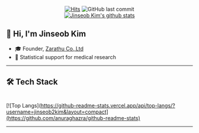 <div align = center>
  
[![Hits](https://hits.seeyoufarm.com/api/count/incr/badge.svg?url=https%3A%2F%2Fgithub.com%2Fjinseob2kim&count_bg=%2379C83D&title_bg=%23555555&title=hits&edge_flat=true)](https://hits.seeyoufarm.com)
![GitHub last commit](https://img.shields.io/github/last-commit/jinseob2kim/jinseob2kim)
<br>[![Jinseob Kim's github stats](https://github-readme-stats.vercel.app/api?username=jinseob2kim&show_icons=true)](https://github.com/anuraghazra/github-readme-stats) 
</div>

## 👋 Hi, I'm Jinseob Kim

* 🎓 Founder, [Zarathu Co.,Ltd](https://www.zarathu.com)
* 🌱 Statistical support for medical research

**************************
## 🛠 Tech Stack
<br>[![Top Langs](https://github-readme-stats.vercel.app/api/top-langs/?username=jinseob2kim&layout=compact](https://github.com/anuraghazra/github-readme-stats)
**************************

<!--
**jinseob2kim/jinseob2kim** is a ✨ _special_ ✨ repository because its `README.md` (this file) appears on your GitHub profile.

Here are some ideas to get you started:

- 🔭 I’m currently working on ...
- 🌱 I’m currently learning ...
- 👯 I’m looking to collaborate on ...
- 🤔 I’m looking for help with ...
- 💬 Ask me about ...
- 📫 How to reach me: ...
- 😄 Pronouns: ...
- ⚡ Fun fact: ...
-->

